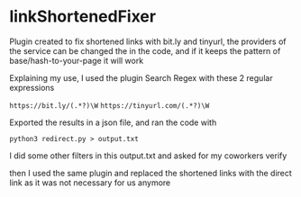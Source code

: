 # linkShortenedFixer

Plugin created to fix shortened links with bit.ly and tinyurl, the providers of the service can be changed the in the code, and if it keeps the pattern of base/hash-to-your-page it will work

Explaining my use, I used the plugin Search Regex with these 2 regular expressions

```https://bit.ly/(.*?)\W```
```https://tinyurl.com/(.*?)\W```

Exported the results in a json file, and ran the code with

``` python3 redirect.py > output.txt ```

I did some other filters in this output.txt and asked for my coworkers verify

then I used the same plugin and replaced the shortened links with the direct link as it was not necessary for us anymore
